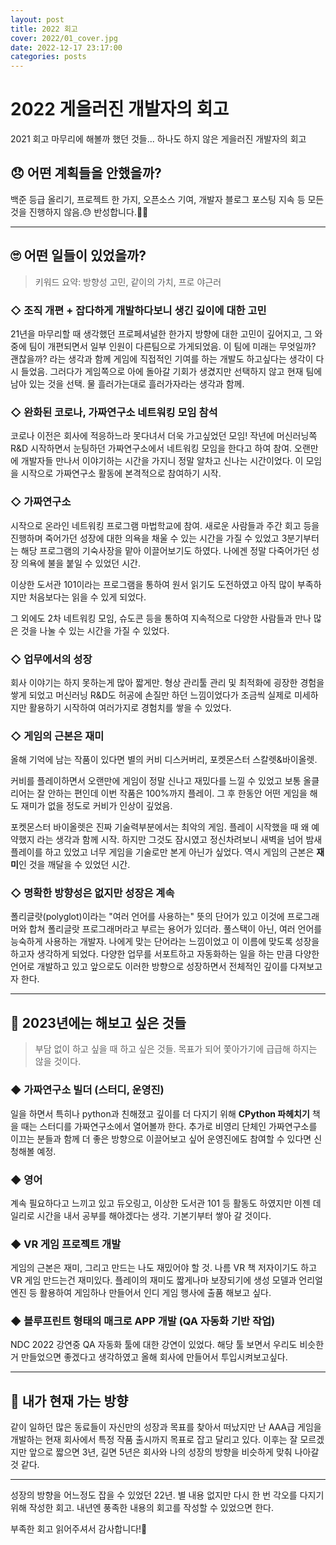 ```yaml
---
layout: post
title: 2022 회고
cover: 2022/01_cover.jpg
date: 2022-12-17 23:17:00
categories: posts
---
```


# 2022 게을러진 개발자의 회고

2021 회고 마무리에 해볼까 했던 것들... 하나도 하지 않은 게을러진 개발자의 회고

## 😞 어떤 계획들을 안했을까?

백준 등급 올리기, 프로젝트 한 가지, 오픈소스 기여, 개발자 블로그 포스팅 지속 등 모든 것을 진행하지 않음.😓 반성합니다.🙇‍♂️

---

## 🙄 어떤 일들이 있었을까?

> 키워드 요약: 방향성 고민, 같이의 가치, 프로 야근러

### ◇ 조직 개편 + 잡다하게 개발하다보니 생긴 깊이에 대한 고민

21년을 마무리할 때 생각했던 프로페셔널한 한가지 방향에 대한 고민이 깊어지고, 그 와중에 팀이 개편되면서 일부 인원이 다른팀으로 가게되었음. 이 팀에 미래는 무엇일까? 괜찮을까? 라는 생각과 함께 게임에 직접적인 기여를 하는 개발도 하고싶다는 생각이 다시 들었음. 그러다가 게임쪽으로 아에 돌아갈 기회가 생겼지만 선택하지 않고 현재 팀에 남아 있는 것을 선택. 물 흘러가는대로 흘러가자라는 생각과 함께.

### ◇ 완화된 코로나, 가짜연구소 네트워킹 모임 참석

코로나 이전은 회사에 적응하느라 못다녀서 더욱 가고싶었던 모임! 작년에 머신러닝쪽 R&D 시작하면서 눈팅하던 가짜연구소에서 네트워킹 모임을 한다고 하여 참여. 오랜만에 개발자들 만나서 이야기하는 시간을 가지니 정말 알차고 신나는 시간이었다. 이 모임을 시작으로 가짜연구소 활동에 본격적으로 참여하기 시작.

### ◇ 가짜연구소

시작으로 온라인 네트워킹 프로그램 마법학교에 참여. 새로운 사람들과 주간 회고 등을 진행하며 죽어가던 성장에 대한 의욕을 채울 수 있는 시간을 가질 수 있었고 3분기부터는 해당 프로그램의 기숙사장을 맡아 이끌어보기도 하였다. 나에겐 정말 다죽어가던 성장 의욕에 불을 붙일 수 있었던 시간.

이상한 도서관 101이라는 프로그램을 통하여 원서 읽기도 도전하였고 아직 많이 부족하지만 처음보다는 읽을 수 있게 되었다.

그 외에도 2차 네트워킹 모임, 슈도콘 등을 통하여 지속적으로 다양한 사람들과 만나 많은 것을 나눌 수 있는 시간을 가질 수 있었다.

### ◇ 업무에서의 성장

회사 이야기는 하지 못하는게 많아 짧게만.
형상 관리툴 관리 및 최적화에 굉장한 경험을 쌓게 되었고 머신러닝 R&D도 허공에 손질만 하던 느낌이었다가 조금씩 실제로 미세하지만 활용하기 시작하여 여러가지로 경험치를 쌓을 수 있었다.

### ◇ 게임의 근본은 재미

올해 기억에 남는 작품이 있다면 별의 커비 디스커버리, 포켓몬스터 스칼렛&바이올렛.

커비를 플레이하면서 오랜만에 게임이 정말 신나고 재밌다를 느낄 수 있었고 보통 올클리어는 잘 안하는 편인데 이번 작품은 100%까지 플레이. 그 후 한동안 어떤 게임을 해도 재미가 없을 정도로 커비가 인상이 깊었음.

포켓몬스터 바이올렛은 진짜 기술력부분에서는 최악의 게임. 플레이 시작했을 때 왜 예약했지 라는 생각과 함께 시작. 하지만 그것도 잠시였고 정신차려보니 새벽을 넘어 밤새 플레이를 하고 있었고 너무 게임을 기술로만 본게 아닌가 싶었다. 역시 게임의 근본은 **재미**인 것을 깨달을 수 있었던 시간.

### ◇ 명확한 방향성은 없지만 성장은 계속

폴리글랏(polyglot)이라는 "여러 언어를 사용하는" 뜻의 단어가 있고 이것에 프로그래머와 합쳐 폴리글랏 프로그래머라고 부르는 용어가 있더라. 풀스택이 아닌, 여러 언어를 능숙하게 사용하는 개발자. 나에게 맞는 단어라는 느낌이었고 이 이름에 맞도록 성장을 하고자 생각하게 되었다. 다양한 업무를 서포트하고 자동화하는 일을 하는 만큼 다양한 언어로 개발하고 있고 앞으로도 이러한 방향으로 성장하면서 전체적인 깊이를 다져보고자 한다.

---

## 🤗 2023년에는 해보고 싶은 것들

> 부담 없이 하고 싶을 때 하고 싶은 것들. 목표가 되어 쫓아가기에 급급해 하지는 않을 것이다.

### ◆ 가짜연구소 빌더 (스터디, 운영진)

일을 하면서 특히나 python과 친해졌고 깊이를 더 다지기 위해 **CPython 파헤치기** 책을 때는 스터디를 가짜연구소에서 열어볼까 한다. 추가로 비영리 단체인 가짜연구소를 이끄는 분들과 함께 더 좋은 방향으로 이끌어보고 싶어 운영진에도 참여할 수 있다면 신청해볼 예정.

### ◆ 영어

계속 필요하다고 느끼고 있고 듀오링고, 이상한 도서관 101 등 활동도 하였지만 이젠 데일리로 시간을 내서 공부를 해야겠다는 생각. 기본기부터 쌓아 갈 것이다.

### ◆ VR 게임 프로젝트 개발

게임의 근본은 재미, 그리고 만드는 나도 재밌어야 할 것. 나름 VR 책 저자이기도 하고 VR 게임 만드는건 재미있다. 플레이의 재미도 짧게나마 보장되기에 생성 모델과 언리얼 엔진 등 활용하여 게임하나 만들어서 인디 게임 행사에 출품 해보고 싶다.

### ◆ 블루프린트 형태의 매크로 APP 개발 (QA 자동화 기반 작업)

NDC 2022 강연중 QA 자동화 툴에 대한 강연이 있었다. 해당 툴 보면서 우리도 비슷한거 만들었으면 좋겠다고 생각하였고 올해 회사에 만들어서 투입시켜보고싶다.

---

## 🚙 내가 현재 가는 방향

같이 일하던 많은 동료들이 자신만의 성장과 목표를 찾아서 떠났지만 난 AAA급 게임을 개발하는 현재 회사에서 특정 작품 출시까지 목표로 잡고 달리고 있다. 이후는 잘 모르겠지만 앞으로 짧으면 3년, 길면 5년은 회사와 나의 성장의 방향을 비슷하게 맞춰 나아갈 것 같다.

---

성장의 방향을 어느정도 잡을 수 있었던 22년. 별 내용 없지만 다시 한 번 각오를 다지기위해 작성한 회고. 내년엔 풍족한 내용의 회고를 작성할 수 있었으면 한다.

부족한 회고 읽어주셔서 감사합니다!🙏

